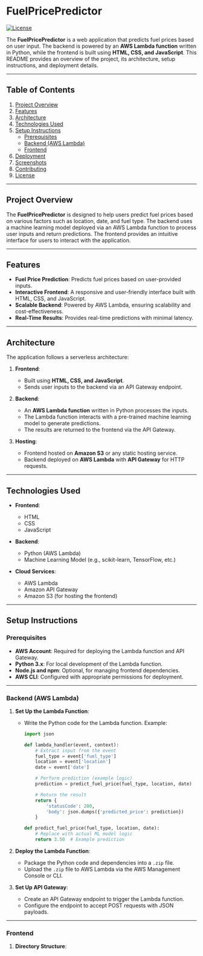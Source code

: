 # FuelPricePredictor

[![License](https://img.shields.io/badge/license-MIT-blue.svg)](LICENSE)

The **FuelPricePredictor** is a web application that predicts fuel prices based on user input. The backend is powered by an **AWS Lambda function** written in Python, while the frontend is built using **HTML, CSS, and JavaScript**. This README provides an overview of the project, its architecture, setup instructions, and deployment details.

---

## Table of Contents

1. [Project Overview](#project-overview)
2. [Features](#features)
3. [Architecture](#architecture)
4. [Technologies Used](#technologies-used)
5. [Setup Instructions](#setup-instructions)
   - [Prerequisites](#prerequisites)
   - [Backend (AWS Lambda)](#backend-aws-lambda)
   - [Frontend](#frontend)
6. [Deployment](#deployment)
7. [Screenshots](#screenshots)
8. [Contributing](#contributing)
9. [License](#license)

---

## Project Overview

The **FuelPricePredictor** is designed to help users predict fuel prices based on various factors such as location, date, and fuel type. The backend uses a machine learning model deployed via an AWS Lambda function to process user inputs and return predictions. The frontend provides an intuitive interface for users to interact with the application.

---

## Features

- **Fuel Price Prediction**: Predicts fuel prices based on user-provided inputs.
- **Interactive Frontend**: A responsive and user-friendly interface built with HTML, CSS, and JavaScript.
- **Scalable Backend**: Powered by AWS Lambda, ensuring scalability and cost-effectiveness.
- **Real-Time Results**: Provides real-time predictions with minimal latency.

---

## Architecture

The application follows a serverless architecture:

1. **Frontend**:
   - Built using **HTML, CSS, and JavaScript**.
   - Sends user inputs to the backend via an API Gateway endpoint.

2. **Backend**:
   - An **AWS Lambda function** written in Python processes the inputs.
   - The Lambda function interacts with a pre-trained machine learning model to generate predictions.
   - The results are returned to the frontend via the API Gateway.

3. **Hosting**:
   - Frontend hosted on **Amazon S3** or any static hosting service.
   - Backend deployed on **AWS Lambda** with **API Gateway** for HTTP requests.

---

## Technologies Used

- **Frontend**:
  - HTML
  - CSS
  - JavaScript

- **Backend**:
  - Python (AWS Lambda)
  - Machine Learning Model (e.g., scikit-learn, TensorFlow, etc.)

- **Cloud Services**:
  - AWS Lambda
  - Amazon API Gateway
  - Amazon S3 (for hosting the frontend)

---

## Setup Instructions

### Prerequisites

- **AWS Account**: Required for deploying the Lambda function and API Gateway.
- **Python 3.x**: For local development of the Lambda function.
- **Node.js and npm**: Optional, for managing frontend dependencies.
- **AWS CLI**: Configured with appropriate permissions for deployment.

---

### Backend (AWS Lambda)

1. **Set Up the Lambda Function**:
   - Write the Python code for the Lambda function. Example:
     ```python
     import json

     def lambda_handler(event, context):
         # Extract input from the event
         fuel_type = event['fuel_type']
         location = event['location']
         date = event['date']

         # Perform prediction (example logic)
         prediction = predict_fuel_price(fuel_type, location, date)

         # Return the result
         return {
             'statusCode': 200,
             'body': json.dumps({'predicted_price': prediction})
         }

     def predict_fuel_price(fuel_type, location, date):
         # Replace with actual ML model logic
         return 3.50  # Example prediction
     ```

2. **Deploy the Lambda Function**:
   - Package the Python code and dependencies into a `.zip` file.
   - Upload the `.zip` file to AWS Lambda via the AWS Management Console or CLI.

3. **Set Up API Gateway**:
   - Create an API Gateway endpoint to trigger the Lambda function.
   - Configure the endpoint to accept POST requests with JSON payloads.

---

### Frontend

1. **Directory Structure**:
